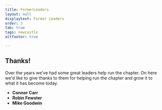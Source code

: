 ```yaml
---
title: FormerLeaders
layout: null
displaytext: Former Leaders
order: 3
tab: true
tags: newcastle
altfooter: true

---
```


## Thanks!

Over the years we've had some great leaders help run the chapter. On here we'd like to give thanks to them for helping run the chapter and grow it to what it has become today.

* **Connor Carr**
* **Robin Fewster**
* **Mike Goodwin**